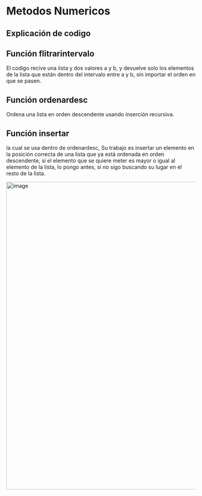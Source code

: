 # Metodos Numericos
## Explicación de codigo
## Función flitrarintervalo 
El codigo recive una lista y dos valores a y b, y devuelve solo los elementos de la lista que están dentro del intervalo entre a y b, sin importar el orden en que se pasen.
## Función ordenardesc 
Ordena una lista en orden descendente usando inserción recursiva. 
## Función insertar
la cual se usa dentro de ordenardesc, Su trabajo es insertar un elemento en la posición correcta de una lista que ya está ordenada en orden descendente, si el elemento que se quiere meter es mayor o igual al elemento de la lista, lo pongo antes, si no sigo buscando su lugar en el resto de la lista. 

<img width="1502" height="818" alt="image" src="https://github.com/user-attachments/assets/187888e6-f4cd-4a5e-8bbf-1f0680f6044c" />


